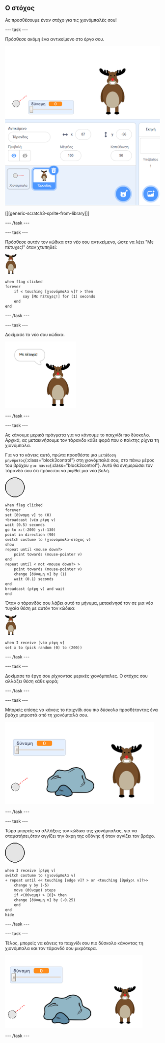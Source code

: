 ## Ο στόχος

Ας προσθέσουμε έναν στόχο για τις χιονόμπαλές σου!

--- task ---

Πρόσθεσε ακόμη ένα αντικείμενο στο έργο σου.

![ένα αντικείμενο στόχος στο σκηνικό](images/snow-deer.png)

[[[generic-scratch3-sprite-from-library]]]

--- /task ---

--- task ---

Πρόσθεσε αυτόν τον κώδικα στο νέο σου αντικείμενο, ώστε να λέει "Με πέτυχες!" όταν χτυπηθεί:

![αντικείμενο στόχος](images/target-sprite.png)

```blocks3
when flag clicked
forever
    if < touching [χιονόμπαλα v]? > then
        say [Με πέτυχες!] for (1) seconds
    end
end
```

--- /task ---

--- task ---

Δοκίμασε το νέο σου κώδικα.

![αντικείμενο στόχος που λέει με πέτυχες!](images/snow-hit.png)

--- /task ---

--- task ---

Ας κάνουμε μερικά πράγματα για να κάνουμε το παιχνίδι πιο δύσκολο. Αρχικά, ας μετακινήσουμε τον τάρανδο κάθε φορά που ο παίκτης ρίχνει τη χιονόμπαλα.

Για να το κάνεις αυτό, πρώτα προσθέστε μια `μετάδοση μηνύματος`{:class="block3control"} στη χιονόμπαλά σου, στο πάνω μέρος του βρόχου `για πάντα`{:class="block3control"}. Αυτό θα ενημερώσει τον τάρανδό σου ότι πρόκειται να ριφθεί μια νέα βολή.

![αντικείμενο χιονόμπαλα](images/snowball-sprite.png)

```blocks3
when flag clicked
forever
set [δύναμη v] to (0)
+broadcast (νέα ρίψη v)
wait (0.5) seconds
go to x:(-200) y:(-130)
point in direction (90)
switch costume to (χιονόμπαλα-στόχος v)
show
repeat until <mouse down?>
    point towards (mouse-pointer v)
end
repeat until < not <mouse down?> >
    point towards (mouse-pointer v)
    change [δύναμη v] by (1)
    wait (0.1) seconds
end
broadcast (ρίψη v) and wait
end
```

Όταν ο τάρανδός σου λάβει αυτό το μήνυμα, μετακίνησέ τον σε μια νέα τυχαία θέση με αυτόν τον κώδικα:

![αντικείμενο στόχος](images/target-sprite.png)

```blocks3
when I receive [νέα ρίψη v]
set x to (pick random (0) to (200))
```

--- /task ---

--- task ---

Δοκίμασε το έργο σου ρίχνοντας μερικές χιονόμπαλες. Ο στόχος σου αλλάζει θέση κάθε φορά;

--- /task ---

--- task ---

Μπορείς επίσης να κάνεις το παιχνίδι σου πιο δύσκολο προσθέτοντας ένα βράχο μπροστά από τη χιονόμπαλά σου.

![αντικείμενο πέτρα στο σκηνικό](images/snow-rock.png)

--- /task ---

--- task ---

Τώρα μπορείς να αλλάξεις τον κώδικα της χιονόμπαλας, για να σταματήσει,όταν αγγίξει την άκρη της οθόνης _ή_ όταν αγγίξει τον βράχο.

![αντικείμενο χιονόμπαλα](images/snowball-sprite.png)

```blocks3
when I receive [ρίψη v]
switch costume to (χιονόμπαλα v)
+ repeat until << touching [edge v]? > or <touching [Βράχοι v]?>>
    change y by (-5)
    move (δύναμη) steps
    if <(δύναμη) > [0]> then
    change [δύναμη v] by (-0.25)
    end
end
hide
```

--- /task ---

--- task ---

Τέλος, μπορείς να κάνεις το παιχνίδι σου πιο δύσκολο κάνοντας τη χιονόμπαλα και τον τάρανδό σου μικρότερα.

![μικρή χιονόμπαλα και αντικείμενο στόχος](images/snow-small.png)

--- /task ---
